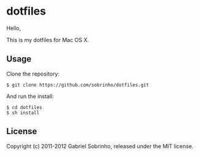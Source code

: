 # dotfiles

Hello,

This is my dotfiles for Mac OS X.

## Usage

Clone the repository:

    $ git clone https://github.com/sobrinho/dotfiles.git

And run the install:

    $ cd dotfiles
    $ sh install

## License

Copyright (c) 2011-2012 Gabriel Sobrinho, released under the MIT license.
